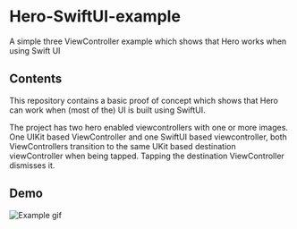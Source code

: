 # Hero-SwiftUI-example
A simple three ViewController example which shows that Hero works when using Swift UI

## Contents

This repository contains a basic proof of concept which shows that Hero can work when (most of the) UI is built using SwiftUI.

The project has two hero enabled viewcontrollers with one or more images. One UIKit based ViewController and one SwiftUI based viewcontroller, both ViewControllers transition to the same UKit based destination viewController when being tapped. Tapping the destination ViewController dismisses it.

## Demo

![Example gif](RepoAssets/example.gif)